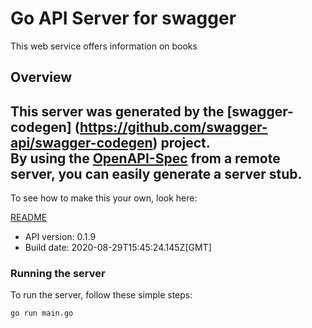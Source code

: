 # Go API Server for swagger

This web service offers information on books

## Overview
This server was generated by the [swagger-codegen]
(https://github.com/swagger-api/swagger-codegen) project.  
By using the [OpenAPI-Spec](https://github.com/OAI/OpenAPI-Specification) from a remote server, you can easily generate a server stub.  
-

To see how to make this your own, look here:

[README](https://github.com/swagger-api/swagger-codegen/blob/master/README.md)

- API version: 0.1.9
- Build date: 2020-08-29T15:45:24.145Z[GMT]


### Running the server
To run the server, follow these simple steps:

```
go run main.go
```

